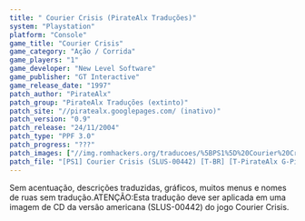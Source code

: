 ```yaml
---
title: " Courier Crisis (PirateAlx Traduções)"
system: "Playstation"
platform: "Console"
game_title: "Courier Crisis"
game_category: "Ação / Corrida"
game_players: "1"
game_developer: "New Level Software"
game_publisher: "GT Interactive"
game_release_date: "1997"
patch_author: "PirateAlx"
patch_group: "PirateAlx Traduções (extinto)"
patch_site: "//piratealx.googlepages.com/ (inativo)"
patch_version: "0.9"
patch_release: "24/11/2004"
patch_type: "PPF 3.0"
patch_progress: "???"
patch_images: ["//img.romhackers.org/traducoes/%5BPS1%5D%20Courier%20Crisis%20-%20PirateAlx%20Tradu%C3%A7%C3%B5es%20-%201.jpg","//img.romhackers.org/traducoes/%5BPS1%5D%20Courier%20Crisis%20-%20PirateAlx%20Tradu%C3%A7%C3%B5es%20-%202.jpg","//img.romhackers.org/traducoes/%5BPS1%5D%20Courier%20Crisis%20-%20PirateAlx%20Tradu%C3%A7%C3%B5es%20-%203.png"]
patch_file: "[PS1] Courier Crisis (SLUS-00442) [T-BR] [T-PirateAlx G-PirateAlx Traduções] [V-0.90 A-2004].zip"
---
```

Sem acentuação, descrições traduzidas, gráficos, muitos menus e nomes de ruas sem tradução.ATENÇÃO:Esta tradução deve ser aplicada em uma imagem de CD da versão americana (SLUS-00442) do jogo Courier Crisis.